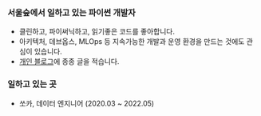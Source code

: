 ### 서울숲에서 일하고 있는 파이썬 개발자 

- 클린하고, 파이써닉하고, 읽기좋은 코드를 좋아합니다.
- 아키텍처, 데브옵스, MLOps 등 지속가능한 개발과 운영 환경을 만드는 것에도 관심이 있습니다.
- [개인 블로그](http://dailyheumsi.tistory.com)에 종종 글을 적습니다.


### 일하고 있는 곳

- 쏘카, 데이터 엔지니어 (2020.03 ~ 2022.05)
